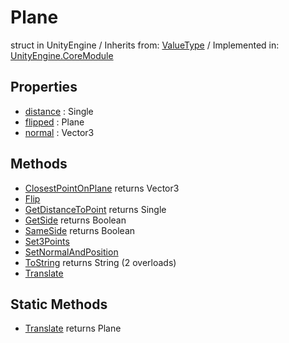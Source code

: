 # Plane
struct in UnityEngine
 / Inherits from: <a href="https://docs.unity3d.com/6000.2/Documentation/ScriptReference/ValueType.html">ValueType</a> / Implemented in: <a href="https://docs.unity3d.com/6000.2/Documentation/ScriptReference/UnityEngine.CoreModule.html">UnityEngine.CoreModule</a>

## Properties
- <a href="https://docs.unity3d.com/6000.2/Documentation/ScriptReference/Plane-distance.html">distance</a> : Single
- <a href="https://docs.unity3d.com/6000.2/Documentation/ScriptReference/Plane-flipped.html">flipped</a> : Plane
- <a href="https://docs.unity3d.com/6000.2/Documentation/ScriptReference/Plane-normal.html">normal</a> : Vector3

## Methods
- <a href="https://docs.unity3d.com/6000.2/Documentation/ScriptReference/Plane.ClosestPointOnPlane.html">ClosestPointOnPlane</a> returns Vector3
- <a href="https://docs.unity3d.com/6000.2/Documentation/ScriptReference/Plane.Flip.html">Flip</a>
- <a href="https://docs.unity3d.com/6000.2/Documentation/ScriptReference/Plane.GetDistanceToPoint.html">GetDistanceToPoint</a> returns Single
- <a href="https://docs.unity3d.com/6000.2/Documentation/ScriptReference/Plane.GetSide.html">GetSide</a> returns Boolean
- <a href="https://docs.unity3d.com/6000.2/Documentation/ScriptReference/Plane.SameSide.html">SameSide</a> returns Boolean
- <a href="https://docs.unity3d.com/6000.2/Documentation/ScriptReference/Plane.Set3Points.html">Set3Points</a>
- <a href="https://docs.unity3d.com/6000.2/Documentation/ScriptReference/Plane.SetNormalAndPosition.html">SetNormalAndPosition</a>
- <a href="https://docs.unity3d.com/6000.2/Documentation/ScriptReference/Plane.ToString.html">ToString</a> returns String (2 overloads)
- <a href="https://docs.unity3d.com/6000.2/Documentation/ScriptReference/Plane.Translate.html">Translate</a>

## Static Methods
- <a href="https://docs.unity3d.com/6000.2/Documentation/ScriptReference/Plane.Translate.html">Translate</a> returns Plane

